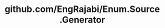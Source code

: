 ---
layout: post
title: github.com/EngRajabi/Enum.Source.Generator
categories: link
tags: [انگلیسی, گیت‌هاب, برنامه‌نویسی]
---